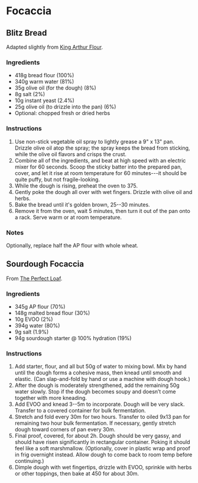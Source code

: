 # Focaccia

## Blitz Bread

Adapted slightly from [King Arthur
Flour](https://www.kingarthurflour.com/recipes/blitz-bread-no-fuss-focaccia-recipe).


### Ingredients

- 418g bread flour (100%)
- 340g warm water (81%)
- 35g olive oil (for the dough) (8%)
- 8g salt (2%)
- 10g instant yeast (2.4%)
- 25g olive oil (to drizzle into the pan) (6%)
- Optional: chopped fresh or dried herbs

### Instructions

1. Use non-stick vegetable oil spray to lightly grease a 9" x 13" pan. Drizzle
   olive oil atop the spray; the spray keeps the bread from sticking, while the
   olive oil flavors and crisps the crust.
2. Combine all of the ingredients, and beat at high speed with an electric
   mixer for 60 seconds. Scoop the sticky batter into the prepared pan, cover,
   and let it rise at room temperature for 60 minutes---it should be quite
   puffy, but not fragile-looking.
3. While the dough is rising, preheat the oven to 375.
4. Gently poke the dough all over with wet fingers. Drizzle with olive oil
   and herbs.
5. Bake the bread until it's golden brown, 25--30 minutes.
6. Remove it from the oven, wait 5 minutes, then turn it out of the pan onto a
   rack. Serve warm or at room temperature.

### Notes

Optionally, replace half the AP flour with whole wheat.

## Sourdough Focaccia

From [The Perfect Loaf](https://www.theperfectloaf.com/a-simple-focaccia/).

### Ingredients

- 345g AP flour (70%)
- 148g malted bread flour (30%)
- 10g EVOO (2%)
- 394g water (80%)
- 9g salt (1.9%)
- 94g sourdough starter @ 100% hydration (19%)

### Instructions

1. Add starter, flour, and all but 50g of water to mixing bowl. Mix by hand
   until the dough forms a cohesive mass, then knead until smooth and elastic.
   (Can slap-and-fold by hand or use a machine with dough hook.)
2. After the dough is moderately strengthened, add the remaining 50g water
   slowly. Stop if the dough becomes soupy and doesn’t come together with more
   kneading.
3. Add EVOO and knead 3--5m to incorporate. Dough will be very slack. Transfer
   to a covered container for bulk fermentation.
4. Stretch and fold every 30m for two hours. Transfer to oiled 9x13 pan for
   remaining two hour bulk fermentation. If necessary, gently stretch dough
   toward corners of pan every 30m.
5. Final proof, covered, for about 2h. Dough should be very gassy, and should
   have risen significantly in rectangular container. Poking it should feel
   like a soft marshmallow. (Optionally, cover in plastic wrap and proof in
   frig overnight instead. Allow dough to come back to room temp before
   continuing.)
6. Dimple dough with wet fingertips, drizzle with EVOO, sprinkle with herbs or
   other toppings, then bake at 450 for about 30m.
